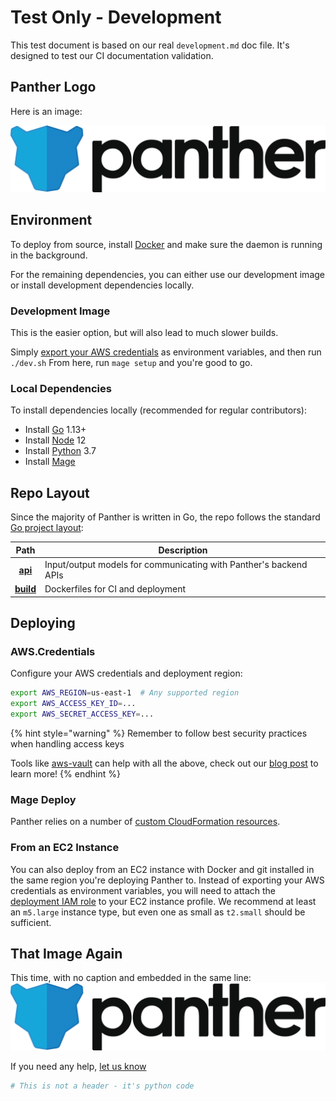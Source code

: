 # Test Only - Development

This test document is based on our real `development.md` doc file.
It's designed to test our CI documentation validation.

## Panther Logo

Here is an image:

![Panther Logo](.gitbook/assets/logo.png)

## Environment

To deploy from source, install [Docker](https://docs.docker.com/install/) and make sure the daemon is running in the background.

For the remaining dependencies, you can either use our development image or install development dependencies locally.

### Development Image

This is the easier option, but will also lead to much slower builds.

Simply [export your AWS credentials](#aws-credentials) as environment variables, and then run `./dev.sh`
From here, run `mage setup` and you're good to go.

### Local Dependencies

To install dependencies locally (recommended for regular contributors):

- Install [Go](https://golang.org/doc/install#install) 1.13+
- Install [Node](https://nodejs.org/en/download/) 12
- Install [Python](https://www.python.org/downloads/) 3.7
- Install [Mage](https://magefile.org/#installation)

## Repo Layout

Since the majority of Panther is written in Go, the repo follows the standard [Go project layout](https://github.com/golang-standards/project-layout):

|                                  Path                                  | Description                                                       |
| :--------------------------------------------------------------------: | ----------------------------------------------------------------- |
|   [**api**](https://github.com/panther-labs/panther/tree/master/api)   | Input/output models for communicating with Panther's backend APIs |
| [**build**](https://github.com/panther-labs/panther/tree/master/build) | Dockerfiles for CI and deployment                                 |

## Deploying

### AWS.Credentials

Configure your AWS credentials and deployment region:

```bash
export AWS_REGION=us-east-1  # Any supported region
export AWS_ACCESS_KEY_ID=...
export AWS_SECRET_ACCESS_KEY=...
```

{% hint style="warning" %}
Remember to follow best security practices when handling access keys

Tools like [aws-vault](https://github.com/99designs/aws-vault) can help with all the above,
check out our [blog post](https://blog.runpanther.io/secure-multi-account-aws-access/) to learn more!
{% endhint %}

### Mage Deploy

Panther relies on a number of [custom CloudFormation resources](https://docs.aws.amazon.com/AWSCloudFormation/latest/UserGuide/template-custom-resources.html).

### From an EC2 Instance

You can also deploy from an EC2 instance with Docker and git installed in the same region you're deploying Panther to.
Instead of exporting your AWS credentials as environment variables, you will need to attach the [deployment IAM role](quick-start.md#test-only-quick-start) to your EC2 instance profile.
We recommend at least an `m5.large` instance type, but even one as small as `t2.small` should be sufficient.

## That Image Again

This time, with no caption and embedded in the same line: ![](.gitbook/assets/logo.png)

If you need any help, [let us know](mailto:user@example.com)

```python
# This is not a header - it's python code
```
